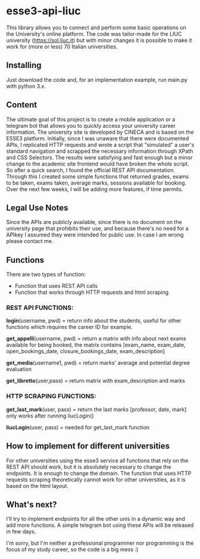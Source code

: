# esse3-api-liuc


This library allows you to connect and perform some basic operations on the University's online platform. The code was tailor-made for the LIUC university (https://sol.liuc.it) but with minor changes it is possible to make it work for (more or less) 70 Italian universities.

## Installing

Just download the code and, for an implementation example, run main.py with python 3.x.

## Content

The ultimate goal of this project is to create a mobile application or a telegram bot that allows you to quickly access your university career information. 
The university site is developed by CINECA and is based on the ESSE3 platform.
Initially, since I was unaware that there were documented APIs, I replicated HTTP requests and wrote a script that "simulated" a user's standard navigation and scrapped the necessary information through XPath and CSS Selectors.
The results were satisfying and fast enough but a minor change to the academic site frontend would have broken the whole script.
So after a quick search, I found the official REST API documentation.
Through this I created some simple functions that returned grades, exams to be taken, exams taken, average marks, sessions available for booking.
Over the next few weeks, I will be adding more features, if time permits.


## Legal Use Notes

Since the APIs are publicly available, since there is no document on the university page that prohibits their use, and because there's no need for a APIkey I assumed they were intended for public use. In case I am wrong please contact me.

## Functions 

There are two types of function:
- Function that uses REST API calls 
- Function that works through HTTP requests and html scraping 

### REST API FUNCTIONS:

  **login**(username, pwd) = return info about the students, useful for other functions which requires the career ID for example.

  **get_appelli**(username, pwd) = return a matrix with info about next exams available for being booked, the matrix contains [exam_name, exam_date, open_bookings_date, closure_bookings_date, exam_description]

  **get_media**(username1, pwd) = return marks' average and potential degree evaluation 

  **get_libretto**(user,pass) = return matrix with exam_description and marks

### HTTP SCRAPING FUNCTIONS: 

  **get_last_mark**(user, pass) = return the last marks [professor, date, mark] only works after running liucLogin()

  **liucLogin**(user, pass) = needed for get_last_mark function


## How to implement for different universities

For other universities using the esse3 service all functions that rely on the REST API should work, but it is absolutely necessary to change the endpoints. It is enough to change the domain.
The function that uses HTTP requests scraping theoretically cannot work for other universities, as it is based on the html layout.

## What's next?

I'll try to implement endpoints for all the other unis in a dynamic way and add more functions. 
A simple telegram bot using these APIs will be released in few days. 

I'm sorry, but I'm neither a professional programmer nor programming is the focus of my study career, so the code is a big mess :)
